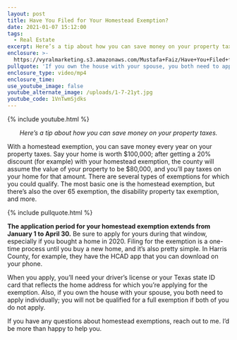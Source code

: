 ```yaml
---
layout: post
title: Have You Filed for Your Homestead Exemption?
date: 2021-01-07 15:12:00
tags:
  - Real Estate
excerpt: Here’s a tip about how you can save money on your property taxes.
enclosure: >-
  https://vyralmarketing.s3.amazonaws.com/Mustafa+Faiz/Have+You+Filed+for+Your+Homestead+Exemption_.mp4
pullquote: 'If you own the house with your spouse, you both need to apply individually.'
enclosure_type: video/mp4
enclosure_time:
use_youtube_image: false
youtube_alternate_image: /uploads/1-7-21yt.jpg
youtube_code: 1VnTwmSjdks
---
```


{% include youtube.html %}

<p style="text-align: center;"><em>Here’s a tip about how you can save money on your property taxes.</em></p>

With a homestead exemption, you can save money every year on your property taxes. Say your home is worth $100,000; after getting a 20% discount (for example) with your homestead exemption, the county will assume the value of your property to be $80,000, and you’ll pay taxes on your home for that amount. There are several types of exemptions for which you could qualify. The most basic one is the homestead exemption, but there’s also the over 65 exemption, the disability property tax exemption, and more.

{% include pullquote.html %}

**The application period for your homestead exemption extends from January 1 to April 30.** Be sure to apply for yours during that window, especially if you bought a home in 2020. Filing for the exemption is a one-time process until you buy a new home, and it’s also pretty simple. In Harris County, for example, they have the HCAD app that you can download on your phone.

When you apply, you’ll need your driver’s license or your Texas state ID card that reflects the home address for which you’re applying for the exemption. Also, if you own the house with your spouse, you both need to apply individually; you will not be qualified for a full exemption if both of you do not apply.

If you have any questions about homestead exemptions, reach out to me. I’d be more than happy to help you.

